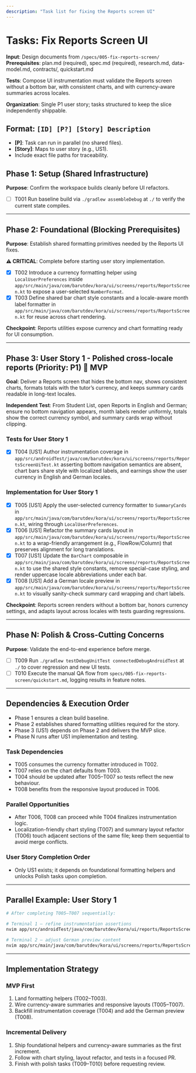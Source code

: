 ```yaml
---
description: "Task list for fixing the Reports screen UI"
---
```


# Tasks: Fix Reports Screen UI

**Input**: Design documents from `/specs/005-fix-reports-screen/`  
**Prerequisites**: plan.md (required), spec.md (required), research.md, data-model.md, contracts/, quickstart.md

**Tests**: Compose UI instrumentation must validate the Reports screen without a bottom bar, with consistent charts, and with currency-aware summaries across locales.

**Organization**: Single P1 user story; tasks structured to keep the slice independently shippable.

## Format: `[ID] [P?] [Story] Description`

- **[P]**: Task can run in parallel (no shared files).
- **[Story]**: Maps to user story (e.g., US1).
- Include exact file paths for traceability.

## Phase 1: Setup (Shared Infrastructure)

**Purpose**: Confirm the workspace builds cleanly before UI refactors.

- [ ] T001 Run baseline build via `./gradlew assembleDebug` at `./` to verify the current state compiles.

---

## Phase 2: Foundational (Blocking Prerequisites)

**Purpose**: Establish shared formatting primitives needed by the Reports UI fixes.

**⚠️ CRITICAL**: Complete before starting user story implementation.

- [X] T002 Introduce a currency formatting helper using `LocalUserPreferences` inside `app/src/main/java/com/barutdev/kora/ui/screens/reports/ReportsScreen.kt` to expose a user-selected `NumberFormat`.
- [X] T003 Define shared bar chart style constants and a locale-aware month label formatter in `app/src/main/java/com/barutdev/kora/ui/screens/reports/ReportsScreen.kt` for reuse across chart rendering.

**Checkpoint**: Reports utilities expose currency and chart formatting ready for UI consumption.

---

## Phase 3: User Story 1 - Polished cross-locale reports (Priority: P1) 🎯 MVP

**Goal**: Deliver a Reports screen that hides the bottom nav, shows consistent charts, formats totals with the tutor’s currency, and keeps summary cards readable in long-text locales.

**Independent Test**: From Student List, open Reports in English and German; ensure no bottom navigation appears, month labels render uniformly, totals show the correct currency symbol, and summary cards wrap without clipping.

### Tests for User Story 1

- [X] T004 [US1] Author instrumentation coverage in `app/src/androidTest/java/com/barutdev/kora/ui/screens/reports/ReportsScreenUiTest.kt` asserting bottom navigation semantics are absent, chart bars share style with localized labels, and earnings show the user currency in English and German locales.

### Implementation for User Story 1

- [X] T005 [US1] Apply the user-selected currency formatter to `SummaryCards` in `app/src/main/java/com/barutdev/kora/ui/screens/reports/ReportsScreen.kt`, wiring through `LocalUserPreferences`.
- [X] T006 [US1] Refactor the summary cards layout in `app/src/main/java/com/barutdev/kora/ui/screens/reports/ReportsScreen.kt` to a wrap-friendly arrangement (e.g., FlowRow/Column) that preserves alignment for long translations.
- [X] T007 [US1] Update the `BarChart` composable in `app/src/main/java/com/barutdev/kora/ui/screens/reports/ReportsScreen.kt` to use the shared style constants, remove special-case styling, and render uppercase locale abbreviations under each bar.
- [X] T008 [US1] Add a German locale preview in `app/src/main/java/com/barutdev/kora/ui/screens/reports/ReportsScreen.kt` to visually sanity-check summary card wrapping and chart labels.

**Checkpoint**: Reports screen renders without a bottom bar, honors currency settings, and adapts layout across locales with tests guarding regressions.

---

## Phase N: Polish & Cross-Cutting Concerns

**Purpose**: Validate the end-to-end experience before merge.

- [ ] T009 Run `./gradlew testDebugUnitTest connectedDebugAndroidTest` at `./` to cover regression and new UI tests.
- [ ] T010 Execute the manual QA flow from `specs/005-fix-reports-screen/quickstart.md`, logging results in feature notes.

---

## Dependencies & Execution Order

- Phase 1 ensures a clean build baseline.  
- Phase 2 establishes shared formatting utilities required for the story.  
- Phase 3 (US1) depends on Phase 2 and delivers the MVP slice.  
- Phase N runs after US1 implementation and testing.

### Task Dependencies

- T005 consumes the currency formatter introduced in T002.  
- T007 relies on the chart defaults from T003.  
- T004 should be updated after T005–T007 so tests reflect the new behaviour.  
- T008 benefits from the responsive layout produced in T006.

### Parallel Opportunities

- After T006, T008 can proceed while T004 finalizes instrumentation logic.  
- Localization-friendly chart styling (T007) and summary layout refactor (T006) touch adjacent sections of the same file; keep them sequential to avoid merge conflicts.

### User Story Completion Order

- Only US1 exists; it depends on foundational formatting helpers and unlocks Polish tasks upon completion.

---

## Parallel Example: User Story 1

```bash
# After completing T005–T007 sequentially:

# Terminal 1 – refine instrumentation assertions
nvim app/src/androidTest/java/com/barutdev/kora/ui/reports/ReportsScreenUiTest.kt

# Terminal 2 – adjust German preview content
nvim app/src/main/java/com/barutdev/kora/ui/screens/reports/ReportsScreen.kt
```

---

## Implementation Strategy

### MVP First

1. Land formatting helpers (T002–T003).  
2. Wire currency-aware summaries and responsive layouts (T005–T007).  
3. Backfill instrumentation coverage (T004) and add the German preview (T008).

### Incremental Delivery

1. Ship foundational helpers and currency-aware summaries as the first increment.  
2. Follow with chart styling, layout refactor, and tests in a focused PR.  
3. Finish with polish tasks (T009–T010) before requesting review.
